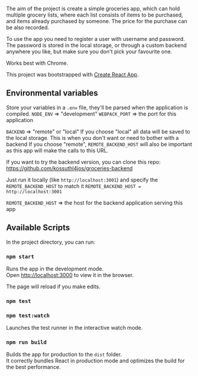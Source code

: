 The aim of the project is create a simple groceries app, which can hold multiple grocery lists, where each list consists of items to be purchased, and items already purchased by someone. The price for the purchase can be also recorded.

To use the app you need to register a user with username and password.
The password is stored in the local storage, or through a custom backend anywhere you like, but make sure you don't pick your favourite one.

Works best with Chrome.

This project was bootstrapped with [Create React App](https://github.com/facebook/create-react-app).

## Environmental variables

Store your variables in a `.env` file, they'll be parsed when the application is compiled.
`NODE_ENV` => "development"
`WEBPACK_PORT` => the port for this application

`BACKEND` => "remote" or "local"
If you choose "local" all data will be saved to the local storage. This is when you don't want or need to bother with a backend
If you choose "remote", `REMOTE_BACKEND_HOST` will also be important as this app will make the calls to this URL.

If you want to try the backend version, you can clone this repo:
https://github.com/kossuthl4jos/groceries-backend

Just run it locally (like `http://localhost:3001`) and specify the `REMOTE_BACKEND_HOST` to match it `REMOTE_BACKEND_HOST = http://localhost:3001`


`REMOTE_BACKEND_HOST` => the host for the backend application serving this app

## Available Scripts

In the project directory, you can run:

### `npm start`

Runs the app in the development mode.<br />
Open [http://localhost:3000](http://localhost:3000) to view it in the browser.

The page will reload if you make edits.<br />

### `npm test`
### `npm test:watch`

Launches the test runner in the interactive watch mode.<br />

### `npm run build`

Builds the app for production to the `dist` folder.<br />
It correctly bundles React in production mode and optimizes the build for the best performance.
